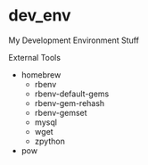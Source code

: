 dev_env
=======

My Development Environment Stuff


External Tools

 - homebrew
   - rbenv
   - rbenv-default-gems
   - rbenv-gem-rehash
   - rbenv-gemset
   - mysql
   - wget
   - zpython
 - pow
